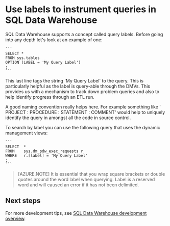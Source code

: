 <properties
   pageTitle="Use labels to instrument queries in SQL Data Warehouse | Microsoft Azure"
   description="Tips for using labels to instrument queries in Azure SQL Data Warehouse for developing solutions."
   services="sql-data-warehouse"
   documentationCenter="NA"
   authors="jrowlandjones"
   manager="barbkess"
   editor=""/>

<tags
   ms.service="sql-data-warehouse"
   ms.devlang="NA"
   ms.topic="article"
   ms.tgt_pltfrm="NA"
   ms.workload="data-services"
   ms.date="06/22/2015"
   ms.author="JRJ@BigBangData.co.uk;barbkess"/>

# Use labels to instrument queries in SQL Data Warehouse
SQL Data Warehouse supports a concept called query labels. Before going into any depth let's look at an example of one:

	```
	SELECT *
	FROM sys.tables
	OPTION (LABEL = 'My Query Label')
	;
	```
This last line tags the string 'My Query Label' to the query. This is particularly helpful as the label is query-able through the DMVs. This provides us with a mechanism to track down problem queries and also to help identify progress through an ETL run. 

A good naming convention really helps here. For example something like ' PROJECT : PROCEDURE : STATEMENT : COMMENT' would help to uniquely identify the query in amongst all the code in source control.

To search by label you can use the following query that uses the dynamic management views:

	```
	SELECT  *
	FROM    sys.dm_pdw_exec_requests r
	WHERE   r.[label] = 'My Query Label'
	;
	``` 

> [AZURE.NOTE] It is essential that you wrap square brackets or double quotes around the word label when querying. Label is a reserved word and will caused an error if it has not been delimited.

<!--Every topic should have next steps and links to the next logical set of content to keep the customer engaged-->

## Next steps
For more development tips, see [SQL Data Warehouse development overview][].

<!--Image references-->


<!--Article references-->
[SQL Data Warehouse development overview]:  ./sql-data-warehouse-overview-develop/

<!--MSDN references-->

<!--Other Web references-->



